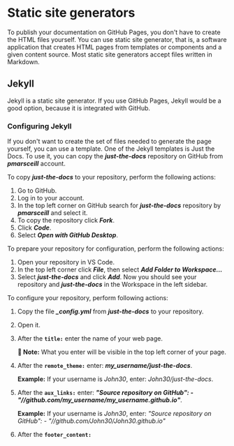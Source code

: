 # Static site generators

To publish your documentation on GitHub Pages, you don't have to create the HTML files yourself. You can use static site generator, that is, a software application that creates HTML pages from templates or components and a given content source. Most static site generators accept files written in Markdown. 

## Jekyll

Jekyll is a static site generator. If you use GitHub Pages, Jekyll would be a good option, because it is integrated with GitHub. 

### Configuring Jekyll

If you don't want to create the set of files needed to generate the page yourself, you can use a template. One of the Jekyll templates is Just the Docs. To use it, you can copy the ***just-the-docs*** repository on GitHub from ***pmarsceill*** account.

To copy ***just-the-docs*** to your repository, perform the following actions:

1. Go to GitHub.
2. Log in to your account.
3. In the top left corner on GitHub search for ***just-the-docs*** repository by ***pmarsceill*** and select it.
4. To copy the repository click ***Fork***.
5. Click ***Code***.
6. Select ***Open with GitHub Desktop***.

To prepare your repository for configuration, perform the following actions:

1. Open your repository in VS Code.
2. In the top left corner click ***File***, then select ***Add Folder to Workspace...***
3. Select ***just-the-docs*** and click ***Add***. Now you should see your repository and ***just-the-docs*** in the Workspace in the left sidebar.

To configure your repository, perform following actions:

1. Copy the file ***_config.yml*** from ***just-the-docs*** to your repository.
2. Open it.
3. After the **`title:`** enter the name of your web page.  
   
   **📝 Note:** What you enter will be visible in the top left corner of your page.

4. After the **`remote_theme:`** enter: ***my_username/just-the-docs***.

   **Example:** If your username is *John30*, enter: *John30/just-the-docs*.

5. After the **`aux_links:`** enter: ***"Source repository on GitHub": - "//github.com/my_username/my_username.github.io"***.
   
   **Example:** If your username is *John30*, enter: *"Source repository on GitHub": - "//github.com/John30/John30.github.io"*

6. After the **`footer_content:`** 



